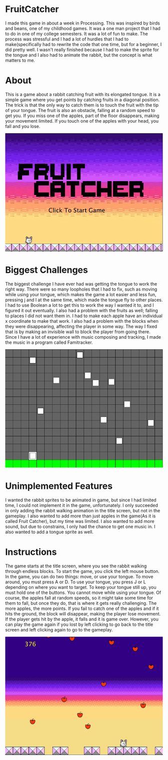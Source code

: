 # FruitCatcher
I made this game in about a week in Processing. This was inspired by birds and beans, one of my childhood games. It was a one man 
project that I had to do in one of my college semesters. It was a lot of fun to make. The process was stressful and I had a lot of hurdles
that I had to make(specifically had to rewrite the code that one time, but for a beginner, I did pretty well. I wasn't really finished because I
had to make the sprite for the tongue and I also had to animate the rabbit, but the concept is what matters to me.
# About
This is a game about a rabbit catching fruit with its elongated tongue. It is a simple game where you get points by catching fruits in a diagonal
position. The trick is that the only way to catch them is to touch the fruit with the tip of your tongue. The fruit is also an obstacle, falling at a 
random speed to get you. If you miss one of the apples, part of the floor disappears, making your movement limited. If you touch one of the 
apples with your head, you fall and you lose.

![This is an image](/data/FruitCatcher.PNG)

# Biggest Challenges
The biggest challenge I have ever had was getting the tongue to work the right way. There were so many loopholes that I had to fix, such
as moving while using your tongue, which makes the game a lot easier and less fun, pressing j and l at the same time, which made the
tongue fly to other places. I had to use Boolean a lot to get this to work the way I wanted it to, and I figured it out eventually. I also had a
problem with the fruits as well; falling to places I did not want them in. I had to make each apple have an individual x coordinate to make
that work. I also had a problem with the blocks when they were disappearing, affecting the player in some way. The way I fixed that is by
making an invisible wall to block the player from going there. Since I have a lot of experience with music composing and tracking, I made
the music in a program called Famitracker.

![This is an image](/data/BetaFruit.PNG)

# Unimplemented Features
I wanted the rabbit sprites to be animated in game, but since I had limited time, I could not implement it in the game, unfortunately. I 
only succeeded in only adding the rabbit walking animation in the title screen, but not in the gameplay. I also wanted to add more than 
just apples in the game(As it is called Fruit Catcher), but my time was limited. I also wanted to add more sound, but due to constrains, I 
only had the chance to get one music in. I also wanted to add a tongue sprite as well.

# Instructions
The game starts at the title screen, where you see the rabbit walking through endless blocks. To start the game, you click the left mouse 
button. In the game, you can do two things: move, or use your tongue. To move around, you must press A or D. To use your tongue, you 
press J or L depending on where you want to target. To keep your tongue still up, you must hold one of the buttons. You cannot move 
while using your tongue. Of course, the apples fall at random speeds, so it might take some time for them to fall, but once they do, that 
is where it gets really challenging. The more apples, the more points. If you fail to catch one of the apples and if it hits the ground, the 
block will disappear, making the player lose movement. If the player gets hit by the apple, it falls and it is game over. However, you can 
play the game again if you lost by left clicking to go back to the title screen and left clicking again to go to the gameplay.

![This is an image](/data/FruitCatchFinal.PNG)
